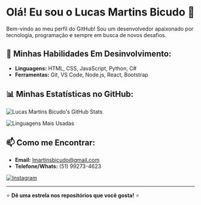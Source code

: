 # Olá! Eu sou o Lucas Martins Bicudo 👋

Bem-vindo ao meu perfil do GitHub! Sou um desenvolvedor apaixonado por tecnologia, programação e sempre em busca de novos desafios.

## 🚀 Minhas Habilidades Em Desinvolvimento:

- **Linguagens:** HTML, CSS, JavaScript, Python, C#
- **Ferramentas:** Git, VS Code, Node.js, React, Bootstrap

## 📊 Minhas Estatísticas no GitHub:

![Lucas Martins Bicudo's GitHub Stats](https://github-readme-stats.vercel.app/api?username=ofcLUKINAS&show_icons=true&theme=radical)

![Linguagens Mais Usadas](https://github-readme-stats.vercel.app/api/top-langs/?username=ofcLUKINAS&layout=compact&theme=radical)

## 📫 Como me Encontrar:

- **Email:** lmartinsbicudo@gmail.com
- **Telefone/Whats:** (51) 99273-4623

<a href="https://instagram.com/luquinha_chf7" target="_blank">
    <img src="https://img.shields.io/badge/Instagram-%23E4405F.svg?style=for-the-badge&logo=Instagram&logoColor=white" alt="Instagram">
</a>

---

⭐️ **Dê uma estrela nos repositórios que você gosta!** ⭐️

